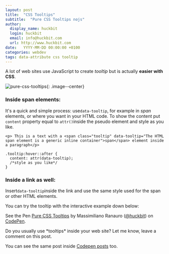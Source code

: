 ```yaml
---
layout: post
title:  "CSS Tooltips"
subtitle:  "Pure CSS Tooltips nojs"
author:
  display_name: huckbit
  login: huckbit
  email: info@huckbit.com
  url: http://www.huckbit.com
date:   YYYY-MM-DD 00:00:00 +0100
categories: webdev
tags: data-attribute css tooltip
---
```

A lot of web sites use JavaScript to create *tooltip* but is actually **easier with CSS**.

![pure-css-tooltips](https://gitlab.com/huckbit/blog-images/raw/master/images/css-tooltip.png){: .image--center}

### Inside span elements:

It's a quick and simple process: use`data-tooltip`, for example in *span* elements, or where you want in your HTML code. To show the content put `content` property equal to `attr()`inside the pseudo element and style as you like.

```
<p> This is a text with a <span class="tooltip" data-tooltip="The HTML span element is a generic inline container">span</span> element inside a paragraph</p>
```

```
.tooltip:hover::after {
  content: attr(data-tooltip);
  /*style as you like*/
}
```

### Inside a link as well:

Insert`data-tooltip`inside the link and use the same style used for the span or other HTML elements.

You can try the tooltip with the interactive example down below:

<p data-height="300" data-theme-id="24562" data-slug-hash="VjAmoQ" data-default-tab="result" data-user="huckbit" data-embed-version="2" class="codepen">See the Pen <a href="http://codepen.io/huckbit/pen/VjAmoQ/">Pure CSS Tooltips</a> by Massimiliano Ranauro (<a href="http://codepen.io/huckbit">@huckbit</a>) on <a href="http://codepen.io">CodePen</a>.</p>
<script async src="//assets.codepen.io/assets/embed/ei.js"></script>
Do you usually use *tooltips* inside your web site? Let me know, leave a comment on this post.

You can see the same post inside [Codepen posts](http://codepen.io/huckbit/post/pure-css-tooltips) too.
